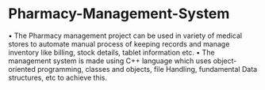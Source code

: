 # Pharmacy-Management-System

•	The Pharmacy management project can be used in variety of medical stores to automate manual process of keeping 
records and manage inventory like billing, stock details, tablet information etc.
•	The management system is made using C++ language which uses object-oriented programming, classes and objects, file Handling, fundamental Data structures, etc to achieve this.
